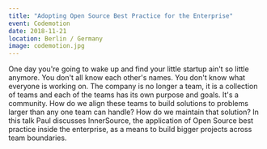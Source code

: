 ```yaml
---
title: "Adopting Open Source Best Practice for the Enterprise"
event: Codemotion
date: 2018-11-21
location: Berlin / Germany
image: codemotion.jpg
---
```

One day you're going to wake up and find your little startup ain't so little anymore. You don't all know each other's 
names. You don't know what everyone is working on. The company is no longer a team, it is a collection of teams and each 
of the teams has its own purpose and goals. It's a community. How do we align these teams to build solutions to problems 
larger than any one team can handle? How do we maintain that solution? In this talk Paul discusses InnerSource, the 
application of Open Source best practice inside the enterprise, as a means to build bigger projects across team boundaries.